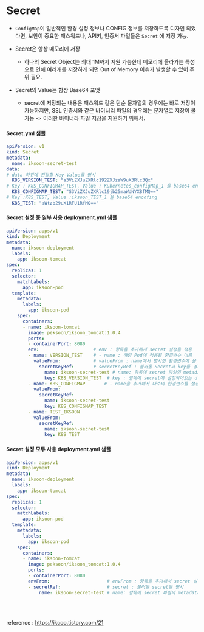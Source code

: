 # Secret

* `ConfigMap`이 일반적인 환경 설정 정보나 CONFIG 정보를 저장하도록 디자인 되었다면, 보안이 중요한 패스워드나, API키, 인증서 파일들은 `Secret` 에 저장 가능.

* Secret은 항상 메모리에 저장 
  * 하나의 Secret Object는 최대 1M까지 지원 가능한데 메모리에 올라가는 특성으로 인해 여러개를 저장하게 되면 Out of Memory 이슈가 발생할 수 있어 주위 필요.

* Secret의 Value는 항상 Base64 포맷
  * secret에 저장되는 내용은 패스워드 같은 단순 문자열의 경우에는 바로 저장이 가능하지만, SSL 인증서와 같은 바이너리 파일의 경우에는 문자열로 저장이 불가능 -> 이러한 바이너라 파일 저장을 지원하기 위해서.

#### Secret.yml 샘플

```yaml
apiVersion: v1
kind: Secret
metadata:
  name: iksoon-secret-test
data:
# data 하위에 전달할 Key-Value를 명시
  K8S_VERSION_TEST: "a3ViZXJuZXRlc192ZXJzaW9uX3Rlc3Qx"  
# Key : K8S_CONFIGMAP_TEST, Value : Kubernetes_configMap_1 을 base64 encofing
  K8S_CONFIGMAP_TEST: "S3ViZXJuZXRlc19jb25maWdNYXBfMQ==" 
# Key :K8S_TEST, Value :iksoon_TEST_1 을 base64 encofing
  K8S_TEST: "aWtzb29uX1RFU1RfMQ=="
```

[Base64 인코딩 참고]: ../etc/Base64%20인코딩%2C디코딩.md



#### Secret 설정 중 일부 사용  deployment.yml 샘플

```yaml
apiVersion: apps/v1
kind: Deployment
metadata:
  name: iksoon-deployment
  labels:
    app: iksoon-tomcat
spec:
  replicas: 1
  selector:
    matchLabels:
      app: iksoon-pod
  template:
    metadata:
      labels:
        app: iksoon-pod
    spec:
      containers:
      - name: iksoon-tomcat
        image: peksoon/iksoon_tomcat:1.0.4
        ports:
        - containerPort: 8080
        env:                    # env : 항목을 추가해서 secret 설정을 적용
        - name: VERSION_TEST    # - name : 해당 Pod에 적용될 환경변수 이름 
          valueFrom:            # valueFrom : name에서 명시한 환경변수에 올 값을 설정
            secretKeyRef:       # secretKeyRef : 불러올 Secret과 key를 명시
              name: iksoon-secret-test # name: 항목에 secret 파일의 metadata:  name
              key: K8S_VERSION_TEST  # key : 항목에 secret에 설정되어있는 data의 key
        - name: K8S_CONFIGMAP       # - name을 추가해서 다수의 환경변수를 설정할 수 있음
          valueFrom:
            secretKeyRef:
              name: iksoon-secret-test
              key: K8S_CONFIGMAP_TEST
        - name: TEST_IKSOON
          valueFrom:
            secretKeyRef:
              name: iksoon-secret-test
              key: K8S_TEST
```

#### Secret 설정 모두 사용  deployment.yml 샘플

```yaml
apiVersion: apps/v1
kind: Deployment
metadata:
  name: iksoon-deployment
  labels:
    app: iksoon-tomcat
spec:
  replicas: 1
  selector:
    matchLabels:
      app: iksoon-pod
  template:
    metadata:
      labels:
        app: iksoon-pod
    spec:
      containers:
      - name: iksoon-tomcat
        image: peksoon/iksoon_tomcat:1.0.4
        ports:
        - containerPort: 8080
        envFrom:                     # envFrom : 항목을 추가해서 secret 설정을 적용
        - secretRef:                 # secret : 불러올 secret을 명시
            name: iksoon-secret-test # name: 항목에 secret 파일의 metadata:  name
```



<br><br>

reference : https://ikcoo.tistory.com/21